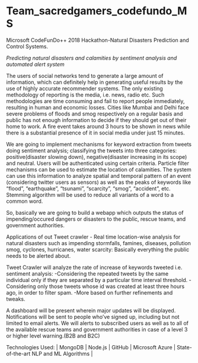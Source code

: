 # Team_sacredgamers_codefundo_MS
Microsoft CodeFunDo++ 2018 Hackathon-Natural Disasters Prediction and Control Systems.

*Predicting natural disasters and calamities by sentiment analysis and automated alert system*

  The users of social networks tend to generate a large amount of information, which can definitely help in generating useful results by the use of highly accurate recommender systems. The only existing methodology of reporting is the media, i.e. news, radio etc. Such methodologies are time consuming and fail to report people immediately, resulting in human and economic losses. Cities like Mumbai and Delhi face severe problems of floods and smog respectively on a regular basis and public has not enough information to decide if they should get out of their home to work. A fire event takes around 3 hours to be shown in news while there is a substantial presence of it in social media under just 15 minutes. 
  
  We are going to implement mechanisms for keyword extraction from tweets doing sentiment analysis; classifying the tweets into three categories: positive(disaster slowing down), negative(disaster increasing in its scope) and neutral. Users will be authenticated using certain criteria. Particle filter mechanisms can be used to estimate the location of calamities. The system can use this information to analyze spatial and temporal pattern of an event (considering  twitter users as sensors) as well as the peaks of keywords like “flood”, “earthquake”, “tsunami”, “scarcity”, “smog”, “accident”, etc. Stemming algorithm will be used to reduce all variants of a word to a common word. 
  
  So, basically we are going to build a webapp which outputs the status of impending/occured dangers or disasters to the public, rescue teams, and government authorities.  
  
Applications of out Tweet crawler - Real time location-wise analysis for natural disasters such as impending stormfalls, famines, diseases, pollution smog, cyclones, hurricanes, water scarcity: Basically everything the public needs to be alerted about.

Tweet Crawler will analyze the rate of increase of keywords tweeted i.e. sentiment analysis:
  -Considering the repeated tweets by the same individual only if they are separated by a particular time interval threshold.
  -Considering only those tweets whose id was created at least three hours ago, in order to filter spam. 
  -More based on further refinements and tweaks. 
  
  A dashboard will be present wherein major updates will be displayed. Notifications will be sent to people who’ve signed up, including but not limited to email alerts. We will alerts to subscribed users as well as to all of the available rescue teams and government authorities in case of a level 3 or higher level warning.(B2B and B2C)
  
Technologies Used:
| MongoDB | Node.js | GitHub | Microsoft Azure | State-of-the-art NLP and ML Algorithms | 
